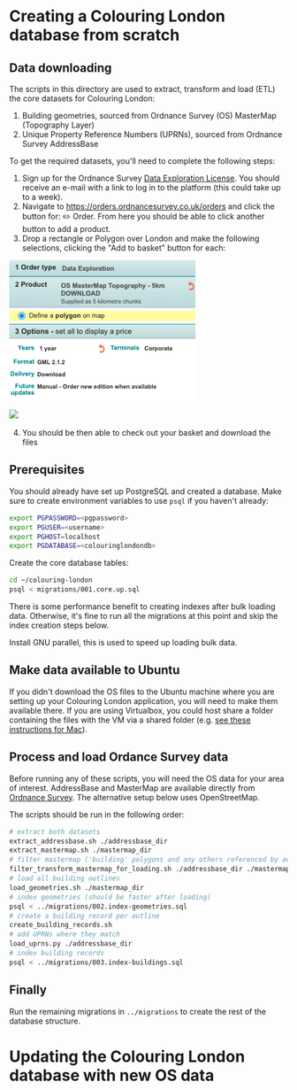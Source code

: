 # Creating a Colouring London database from scratch

## Data downloading

The scripts in this directory are used to extract, transform and load (ETL) the core datasets
for Colouring London:

1. Building geometries, sourced from Ordnance Survey (OS) MasterMap (Topography Layer)
1. Unique Property Reference Numbers (UPRNs), sourced from Ordnance Survey AddressBase

To get the required datasets, you'll need to complete the following steps:

1. Sign up for the Ordnance Survey [Data Exploration License](https://www.ordnancesurvey.co.uk/business-government/licensing-agreements/data-exploration-sign-up). You should receive an e-mail with a link to log in to the platform (this could take  up to a week).
2. Navigate to https://orders.ordnancesurvey.co.uk/orders and click the button for: ✏️ Order. From here you should be able to click another button to add a product.
3. Drop a rectangle or Polygon over London and make the following selections, clicking the "Add to basket" button for each:

![](screenshot/MasterMap.png)
<p></p>

![](screenshot/AddressBase.png)

4. You should be then able to check out your basket and download the files

## Prerequisites

You should already have set up PostgreSQL and created a database. Make sure to create environment variables to use `psql` if you haven't already:

```bash
export PGPASSWORD=<pgpassword>
export PGUSER=<username>
export PGHOST=localhost
export PGDATABASE=<colouringlondondb>
```

Create the core database tables:

```bash
cd ~/colouring-london
psql < migrations/001.core.up.sql
```

There is some performance benefit to creating indexes after bulk loading data.
Otherwise, it's fine to run all the migrations at this point and skip the index
creation steps below.

Install GNU parallel, this is used to speed up loading bulk data.

## Make data available to Ubuntu

If you didn't download the OS files to the Ubuntu machine where you are setting up your Colouring London application, you will need to make them available there. If you are using Virtualbox, you could host share a folder containing the files with the VM via a shared folder (e.g. [see these instructions for Mac](https://medium.com/macoclock/share-folder-between-macos-and-ubuntu-4ce84fb5c1ad)).

## Process and load Ordance Survey data

Before running any of these scripts, you will need the OS data for your area of
interest. AddressBase and MasterMap are available directly from [Ordnance
Survey](https://www.ordnancesurvey.co.uk/). The alternative setup below uses
OpenStreetMap.

The scripts should be run in the following order:

```bash
# extract both datasets
extract_addressbase.sh ./addressbase_dir
extract_mastermap.sh ./mastermap_dir
# filter mastermap ('building' polygons and any others referenced by addressbase)
filter_transform_mastermap_for_loading.sh ./addressbase_dir ./mastermap_dir
# load all building outlines
load_geometries.sh ./mastermap_dir
# index geometries (should be faster after loading)
psql < ../migrations/002.index-geometries.sql
# create a building record per outline
create_building_records.sh
# add UPRNs where they match
load_uprns.py ./addressbase_dir
# index building records
psql < ../migrations/003.index-buildings.sql
```

## Finally

Run the remaining migrations in `../migrations` to create the rest of the database structure.

# Updating the Colouring London database with new OS data